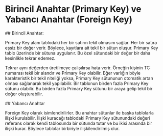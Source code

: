 # Birincil Anahtar (Primary Key) ve Yabancı Anahtar (Foreign Key)

## Birincil Anahtar:

Primary Key alanı tablodaki her bir satırın tekil olmasını sağlar. Her bir satıra eşsiz bir değer verir. Böylece, kayıtlara ait tekil bir sütun oluşur. Primary Key tablo üzerinde bir sütuna uygulanır. Bu özel sütundaki bir değer bir daha kesinlikle tekrar edemez. 

Tekrar aynı değerden üretilmeye çalışılırsa hata verir. Örneğin kişinin TC numarası tekil bir alandır ve Primary Key olabilir. Eğer varlığın böyle karakteristik bir tekil niteliği yoksa, Primary Key sütununun otomatik artan olması sağlanarak tekil yapılabilir. Bir tablonun birden fazla Primary Key sütunu olabilir. Bu birden fazla Primary Key sütunu bir araya gelip tekil bir değer oluşturabilir.

## Yabancı Anahtar

Foreign Key olarak isimlendirilirler. Bu anahtar sütunlar ile başka tablolarla ilişki kurulabilir. İlişki kuracağı tablodaki Primary Key sütunundaki değeri referans olarak kendi tablosunda bir sütunda tutar ve bu ikisi arasında bir ilişki kurar. Böylece tablolar birbiriyle ilişkilendirilmiş olur.
